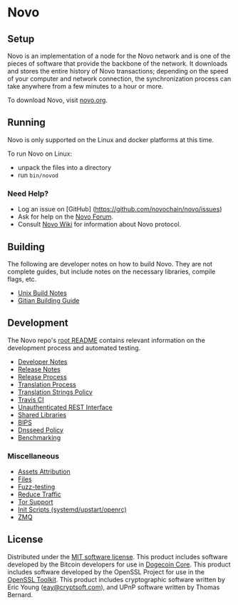 Novo
=====================
Setup
---------------------
Novo is an implementation of a node for the Novo network and is one of the pieces of software that provide
the backbone of the network. It downloads and stores the entire history of Novo transactions; depending on the speed
of your computer and network connection, the synchronization process can take anywhere from a few minutes to a hour or more.

To download Novo, visit [novo.org](https://novonode.org/).

Running
---------------------
Novo is only supported on the Linux and docker platforms at this time.

To run Novo on Linux:

* unpack the files into a directory
* run `bin/novod`

### Need Help?

* Log an issue on [GitHub] (https://github.com/novochain/novo/issues)
* Ask for help on the [Novo Forum](https://novoforum.net/).
* Consult [Novo Wiki](https://wiki.novonode.org/) for information about Novo protocol.

Building
---------------------
The following are developer notes on how to build Novo. They are not complete guides, but include notes on the
necessary libraries, compile flags, etc.

- [Unix Build Notes](build-unix.md)
- [Gitian Building Guide](gitian-building.md)

Development
---------------------
The Novo repo's [root README](/README.md) contains relevant information on the development process and automated
testing.

- [Developer Notes](developer-notes.md)
- [Release Notes](release-notes.md)
- [Release Process](release-process.md)
- [Translation Process](translation_process.md)
- [Translation Strings Policy](translation_strings_policy.md)
- [Travis CI](travis-ci.md)
- [Unauthenticated REST Interface](REST-interface.md)
- [Shared Libraries](shared-libraries.md)
- [BIPS](bips.md)
- [Dnsseed Policy](dnsseed-policy.md)
- [Benchmarking](benchmarking.md)


### Miscellaneous
- [Assets Attribution](assets-attribution.md)
- [Files](files.md)
- [Fuzz-testing](fuzzing.md)
- [Reduce Traffic](reduce-traffic.md)
- [Tor Support](tor.md)
- [Init Scripts (systemd/upstart/openrc)](init.md)
- [ZMQ](zmq.md)

License
---------------------
Distributed under the [MIT software license](/COPYING).
This product includes software developed by the Bitcoin developers for use in [Dogecoin Core](https://www.bitcoin.org/).
This product includes software developed by the OpenSSL Project for use in the [OpenSSL Toolkit](https://www.openssl.org/). This product includes
cryptographic software written by Eric Young ([eay@cryptsoft.com](mailto:eay@cryptsoft.com)), and UPnP software written by Thomas Bernard.
